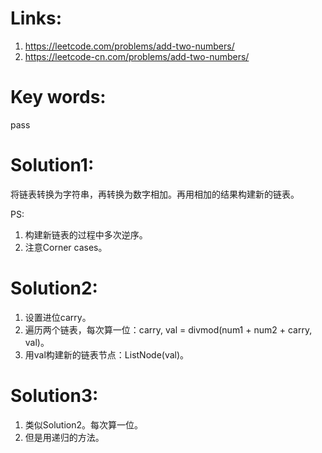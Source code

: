 # Links:
1. https://leetcode.com/problems/add-two-numbers/
2. https://leetcode-cn.com/problems/add-two-numbers/

# Key words:
pass

# Solution1:
将链表转换为字符串，再转换为数字相加。再用相加的结果构建新的链表。 

PS: 
1. 构建新链表的过程中多次逆序。
2. 注意Corner cases。

# Solution2:
1. 设置进位carry。
2. 遍历两个链表，每次算一位：carry, val = divmod(num1 + num2 + carry, val)。
3. 用val构建新的链表节点：ListNode(val)。

# Solution3:
1. 类似Solution2。每次算一位。
2. 但是用递归的方法。